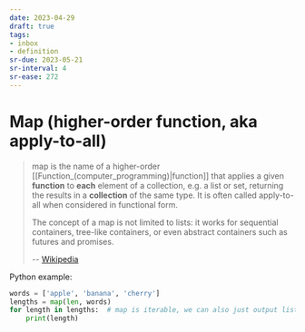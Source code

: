 ```yaml
---
date: 2023-04-29
draft: true
tags:
- inbox
- definition
sr-due: 2023-05-21
sr-interval: 4
sr-ease: 272
---
```


# Map (higher-order function, aka apply-to-all)

> map is the name of a higher-order [[Function_(computer_programming)|function]]
> that applies a given **function** to **each** element of a collection, e.g. a
> list or set, returning the results in a **collection** of the same type. It is
> often called apply-to-all when considered in functional form.
>
> The concept of a map is not limited to lists: it works for sequential
> containers, tree-like containers, or even abstract containers such as futures
> and promises.
>
> -- [Wikipedia](https://en.wikipedia.org/wiki/Map_\(higher-order_function\))

Python example:

```python
words = ['apple', 'banana', 'cherry']
lengths = map(len, words)
for length in lengths:  # map is iterable, we can also just output list
    print(length)
```
